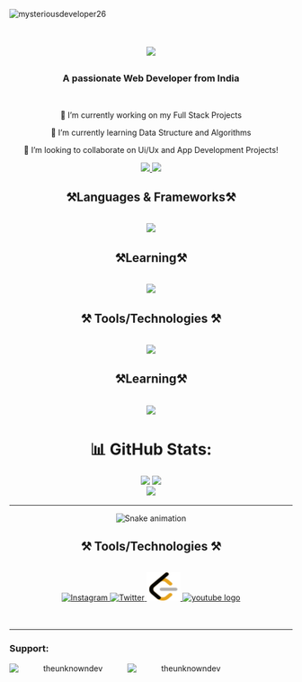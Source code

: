 <p align="left"> <img src="https://komarev.com/ghpvc/?username=mysteriousdeveloper26&label=Profile%20views&color=0e75b6&style=flat" alt="mysteriousdeveloper26" /> </p>
<h1 align="center">
    <img src="https://readme-typing-svg.herokuapp.com/?font=Righteous&size=35&center=true&vCenter=true&width=500&height=70&duration=4000&lines=Hi+There!+👋;+I'm+Mysterious+Developer!;" />
</h1>

<h3 align="center">A passionate Web Developer from India </h3>

<br/>

<div align="center">
 
 🔭  I’m currently working on my Full Stack Projects
 
  🌱 I’m currently learning Data Structure and Algorithms
  
👯 I’m looking to collaborate on Ui/Ux and App Development Projects!


 </div>
 
<div align="center"> 
  <a href="mailto:mysteriousdeveloper26@gmail.com">
    <img src="https://img.shields.io/badge/Gmail-333333?style=for-the-badge&logo=gmail&logoColor=red" />
  </a>
  <a href="https://linkedin.com/in/" target="_blank">
    <img src="https://img.shields.io/badge/LinkedIn-0077B5?style=for-the-badge&logo=linkedin&logoColor=white" target="_blank" />
  </a>
  <!-- <a href="https://salesp07.github.io" target="_blank">
     <img src="https://img.shields.io/badge/Portfolio-FF5722?style=for-the-badge&logo=todoist&logoColor=white" target="_blank" /> <!-- sqlite, safari, google-chrome are other good icon options -->
<!--   </a> --> 
</div>



 
<h2 align="center">⚒️Languages & Frameworks⚒️</h2>
<br/>
<div align="center">
    <img src="https://skillicons.dev/icons?i=cpp,c,python,bootstrap,html,css,tailwind,nodejs,javascript,mongodb" />
    
</div>


<h2 align="center">⚒️Learning⚒️</h2>
<br/>
<div align="center">
    <img src="https://skillicons.dev/icons?i=flutter" />
    
<h2 align="center">⚒️ Tools/Technologies ⚒️</h2>
<br/>
<div align="center">
    <img src="https://skillicons.dev/icons?i=git,github,vscode,atom,ps,pr,xd,vercel,ae,ai,figma" />
    
</div>
<h2 align="center">⚒️Learning⚒️</h2>
<br/>
<div align="center">
    <img src="https://skillicons.dev/icons?i=blender" />
    
</div>
<!-- ----------- GITHUB STATS SECTION ------------ -->


# 📊 GitHub Stats:
![](https://github-readme-stats.vercel.app/api?username=mysteriousdeveloper26&theme=radical&hide_border=false&include_all_commits=false&count_private=false)
![](https://github-readme-streak-stats.herokuapp.com/?user=mysteriousdeveloper26&theme=radical&hide_border=false)<br/>
![](https://github-readme-stats.vercel.app/api/top-langs/?username=mysteriousdeveloper26&theme=radical&hide_border=false&include_all_commits=false&count_private=false&layout=compact)

<hr>


![Snake animation](https://raw.githubusercontent.com/{mysteriousdeveloper26}/mysteriousdeveloper26}/output/github-contribution-grid-snake-dark.gif)


<!-- ----------- CONNECT WITH ME SECTION -------------- -->

<h2 align="center">⚒️ Tools/Technologies ⚒️</h2>
<br/>
<div align="center">
    <a href="https://www.instagram.com/mysterious__developer/"><img src="https://skillicons.dev/icons?i=instagram" alt="Instagram" >
    </a>
      <a href="https://www.youtube.com/watch?v=JIxRaOQfxAo"><img src="https://skillicons.dev/icons?i=twitter" alt="Twitter" >
    </a>
      <a href="https://leetcode.com/MysteriousDeveloper/"><img src="leetcode.svg" width="60" height="50" alt="Leetcode" >
    </a>

 <a href="https://youtube.com/@Mysterious__Developer?si=77Ra_zvQLIV_BRWL" target="_blank">
    <img src="https://raw.githubusercontent.com/maurodesouza/profile-readme-generator/master/src/assets/icons/social/youtube/default.svg" width="60" height="50" alt="youtube logo"  />
  </a>
   

</div>
<br>
<br>

</p>


<hr>

<h3 align="left">Support:</h3>
<p><a href="https://www.buymeacoffee.com/mysteriousdeveloper"> <img align="left" src="https://cdn.buymeacoffee.com/buttons/v2/default-yellow.png" height="50" width="210" alt="theunknowndev" /></a><a href="https://ko-fi.com/theunknowndev"> <img align="left" src="https://cdn.ko-fi.com/cdn/kofi3.png?v=3" height="50" width="210" alt="theunknowndev" /></a></p><br><br>





<!-- ------ CONNECT WITH ME SECTION END ----------------- ---!>

